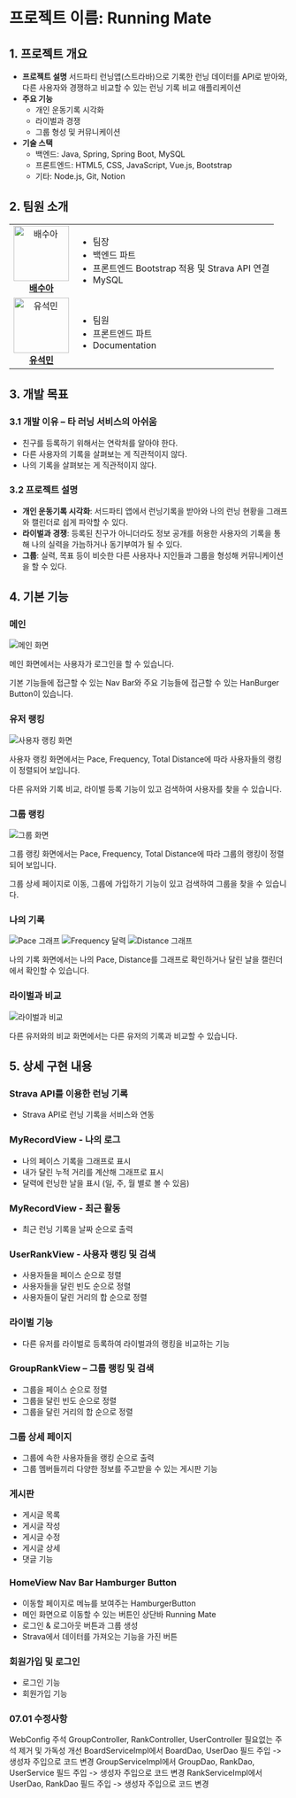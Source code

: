# 프로젝트 이름: Running Mate


## 1. 프로젝트 개요
- **프로젝트 설명**
  서드파티 런닝앱(스트라바)으로 기록한 런닝 데이터를 API로 받아와, 다른 사용자와 경쟁하고 비교할 수 있는 런닝 기록 비교 애플리케이션
- **주요 기능**
  - 개인 운동기록 시각화
  - 라이벌과 경쟁
  - 그룹 형성 및 커뮤니케이션
- **기술 스택**
  - 백엔드: Java, Spring, Spring Boot, MySQL
  - 프론트엔드: HTML5, CSS, JavaScript, Vue.js, Bootstrap
  - 기타: Node.js, Git, Notion



## 2. 팀원 소개
<div align="center">
  <table>
    <tr>
      <td align="center">
        <a href="https://github.com/SACANDO">
          <img src="./프론트-Vue/vue/images/sooa.JPG" alt="배수아" width="100" height="100">
          <br>
          <strong>배수아</strong>
        </a>
      </td>
      <td>
        <ul>
          <li>팀장</li>
          <li>백엔드 파트</li>
          <li>프론트엔드 Bootstrap 적용 및 Strava API 연결</li>
          <li>MySQL</li>
        </ul>
      </td>
    </tr>
    <tr>
      <td align="center">
        <a href="https://github.com/roqdkfwk">
          <img src="./프론트-Vue/vue/images/seokmin.JPG" alt="유석민" width="100" height="100">
          <br>
          <strong>유석민</strong>
        </a>
      </td>
      <td>
        <ul>
          <li>팀원</li>
          <li>프론트엔드 파트</li>
          <li>Documentation</li>
        </ul>
      </td>
    </tr>
  </table>
</div>



## 3. 개발 목표
### 3.1 개발 이유 – 타 러닝 서비스의 아쉬움
- 친구를 등록하기 위해서는 연락처를 알아야 한다.
- 다른 사용자의 기록을 살펴보는 게 직관적이지 않다.
- 나의 기록을 살펴보는 게 직관적이지 않다.

### 3.2 프로젝트 설명
- **개인 운동기록 시각화**: 서드파티 앱에서 런닝기록을 받아와 나의 런닝 현황을 그래프와 캘린더로 쉽게 파악할 수 있다.
- **라이벌과 경쟁**: 등록된 친구가 아니더라도 정보 공개를 허용한 사용자의 기록을 통해 나의 실력을 가늠하거나 동기부여가 될 수 있다.
- **그룹**: 실력, 목표 등이 비슷한 다른 사용자나 지인들과 그룹을 형성해 커뮤니케이션을 할 수 있다.



## 4. 기본 기능

### 메인 
![메인 화면](./프론트-Vue/vue/images/Home.PNG)


메인 화면에서는 사용자가 로그인을 할 수 있습니다.

기본 기능들에 접근할 수 있는 Nav Bar와 주요 기능들에 접근할 수 있는 HanBurger Button이 있습니다.

### 유저 랭킹
![사용자 랭킹 화면](./프론트-Vue/vue/images/UserRanking1.PNG)


사용자 랭킹 화면에서는 Pace, Frequency, Total Distance에 따라 사용자들의 랭킹이 정렬되어 보입니다. 

다른 유저와 기록 비교, 라이벌 등록 기능이 있고 검색하여 사용자를 찾을 수 있습니다.

### 그룹 랭킹
![그룹 화면](./프론트-Vue/vue/images/GroupRanking1.PNG)


그룹 랭킹 화면에서는 Pace, Frequency, Total Distance에 따라 그룹의 랭킹이 정렬되어 보입니다. 

그룹 상세 페이지로 이동, 그룹에 가입하기 기능이 있고 검색하여 그룹을 찾을 수 있습니다.

### 나의 기록
![Pace 그래프](./프론트-Vue/vue/images/MyLog_Pace.PNG)
![Frequency 달력](./프론트-Vue/vue/images/MyLog_Frequency.PNG)
![Distance 그래프](./프론트-Vue/vue/images/MyLog_Distance.PNG)


나의 기록 화면에서는 나의 Pace, Distance를 그래프로 확인하거나 달린 날을 캘린더에서 확인할 수 있습니다.

### 라이벌과 비교
![라이벌과 비교](./프론트-Vue/vue/images/RivalCompare.PNG)


다른 유저와의 비교 화면에서는 다른 유저의 기록과 비교할 수 있습니다.



## 5. 상세 구현 내용

### Strava API를 이용한 런닝 기록
- Strava API로 런닝 기록을 서비스와 연동

### MyRecordView - 나의 로그
- 나의 페이스 기록을 그래프로 표시
- 내가 달린 누적 거리를 계산해 그래프로 표시
- 달력에 런닝한 날을 표시 (일, 주, 월 별로 볼 수 있음)

### MyRecordView - 최근 활동
- 최근 런닝 기록을 날짜 순으로 출력

### UserRankView - 사용자 랭킹 및 검색
- 사용자들을 페이스 순으로 정렬
- 사용자들을 달린 빈도 순으로 정렬
- 사용자들이 달린 거리의 합 순으로 정렬

### 라이벌 기능
- 다른 유저를 라이벌로 등록하여 라이벌과의 랭킹을 비교하는 기능

### GroupRankView – 그룹 랭킹 및 검색
- 그룹을 페이스 순으로 정렬
- 그룹을 달린 빈도 순으로 정렬
- 그룹을 달린 거리의 합 순으로 정렬

### 그룹 상세 페이지
- 그룹에 속한 사용자들을 랭킹 순으로 출력
- 그룹 멤버들끼리 다양한 정보를 주고받을 수 있는 게시판 기능

### 게시판
- 게시글 목록
- 게시글 작성
- 게시글 수정
- 게시글 상세
- 댓글 기능

### HomeView Nav Bar Hamburger Button
- 이동할 페이지로 메뉴를 보여주는 HamburgerButton
- 메인 화면으로 이동할 수 있는 버튼인 상단바 Running Mate
- 로그인 & 로그아웃 버튼과 그룹 생성
- Strava에서 데이터를 가져오는 기능을 가진 버튼

### 회원가입 및 로그인
- 로그인 기능
- 회원가입 기능


### 07.01 수정사항
WebConfig 주석
GroupController, RankController, UserController 필요없는 주석 제거 및 가독성 개선
BoardServiceImpl에서 BoardDao, UserDao 필드 주입 -> 생성자 주입으로 코드 변경
GroupServiceImpl에서 GroupDao, RankDao, UserService 필드 주입 -> 생성자 주입으로 코드 변경
RankServiceImpl에서 UserDao, RankDao 필드 주입 -> 생성자 주입으로 코드 변경
